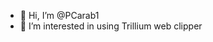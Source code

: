 - 👋 Hi, I’m @PCarab1
- 👀 I’m interested in using Trillium web clipper


<!---
PCarab1/PCarab1 is a ✨ special ✨ repository because its `README.md` (this file) appears on your GitHub profile.
You can click the Preview link to take a look at your changes.
--->
